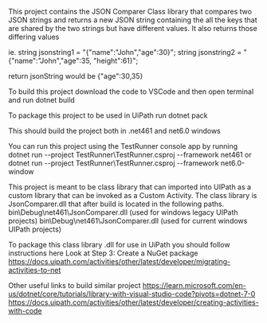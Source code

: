 This project contains the JSON Comparer Class library that compares two JSON strings and returns a new JSON string containing the all the keys that are shared by the two strings but have different values. It also returns those differing values

ie. 
string jsonstring1 = "{"name":"John","age":30}";
string jsonstring2 = "{"name":"John","age":35, "height":61}";

return jsonString would be 
{"age":30,35}


To build this project download the code to VSCode and then open terminal and run 
dotnet build

To package this project to be used in UiPath run
dotnet pack

This should build the project both in .net461 and net6.0 windows

You can run this project using the TestRunner console app by running
dotnet run --project TestRunner\TestRunner.csproj --framework net461
or
dotnet run --project TestRunner\TestRunner.csproj --framework net6.0-window


This project is meant to be class library that can imported into UIPath as a custom library that can be invoked as a Custom Activity.
The class library is JsonComparer.dll that after build is located in the following paths.
bin\Debug\net461\JsonComparer.dll (used for windows legacy UIPath projects)
bin\Debug\net461\JsonComparer.dll (used for current windows UIPath projects)

To package this class library .dll for use in UiPath you should follow instructions here
Look at Step 3: Create a NuGet package
https://docs.uipath.com/activities/other/latest/developer/migrating-activities-to-net


Other useful links to build similar project
https://learn.microsoft.com/en-us/dotnet/core/tutorials/library-with-visual-studio-code?pivots=dotnet-7-0
https://docs.uipath.com/activities/other/latest/developer/creating-activities-with-code